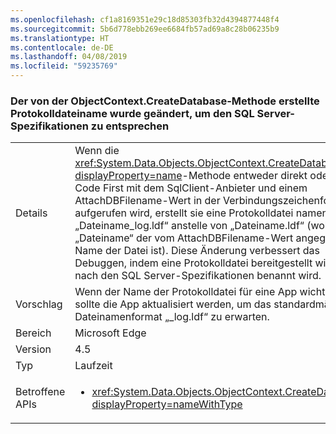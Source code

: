 ```yaml
---
ms.openlocfilehash: cf1a8169351e29c18d85303fb32d4394877448f4
ms.sourcegitcommit: 5b6d778ebb269ee6684fb57ad69a8c28b06235b9
ms.translationtype: HT
ms.contentlocale: de-DE
ms.lasthandoff: 04/08/2019
ms.locfileid: "59235769"
---
```

### <a name="log-file-name-created-by-the-objectcontextcreatedatabase-method-has-changed-to-match-sql-server-specifications"></a>Der von der ObjectContext.CreateDatabase-Methode erstellte Protokolldateiname wurde geändert, um den SQL Server-Spezifikationen zu entsprechen

|   |   |
|---|---|
|Details|Wenn die <xref:System.Data.Objects.ObjectContext.CreateDatabase?displayProperty=name>-Methode entweder direkt oder durch Code First mit dem SqlClient-Anbieter und einem AttachDBFilename-Wert in der Verbindungszeichenfolge aufgerufen wird, erstellt sie eine Protokolldatei namens „Dateiname_log.ldf“ anstelle von „Dateiname.ldf“ (wobei „Dateiname“ der vom AttachDBFilename-Wert angegebene Name der Datei ist). Diese Änderung verbessert das Debuggen, indem eine Protokolldatei bereitgestellt wird, die nach den SQL Server-Spezifikationen benannt wird.|
|Vorschlag|Wenn der Name der Protokolldatei für eine App wichtig ist, sollte die App aktualisiert werden, um das standardmäßige Dateinamenformat „_log.ldf“ zu erwarten.|
|Bereich|Microsoft Edge|
|Version|4.5|
|Typ|Laufzeit|
|Betroffene APIs|<ul><li><xref:System.Data.Objects.ObjectContext.CreateDatabase?displayProperty=nameWithType></li></ul>|
